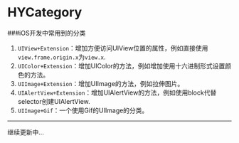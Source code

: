 # HYCategory
###iOS开发中常用到的分类

1.	`UIView+Extension`：增加方便访问UIView位置的属性，例如直接使用`view.frame.origin.x`为`view.x`.
2.	`UIColor+Extension`：增加UIColor的方法，例如增加使用十六进制形式设置颜色的方法。
3.	`UIImage+Extension`：增加UIImage的方法，例如拉伸图片。
4.	`UIAlertView+Extension`：增加UIAlertView的方法，例如使用block代替selector创建UIAlertView.
5.	`UIImage+Gif`：一个使用Gif的UIImage的分类。

----------
继续更新中...
